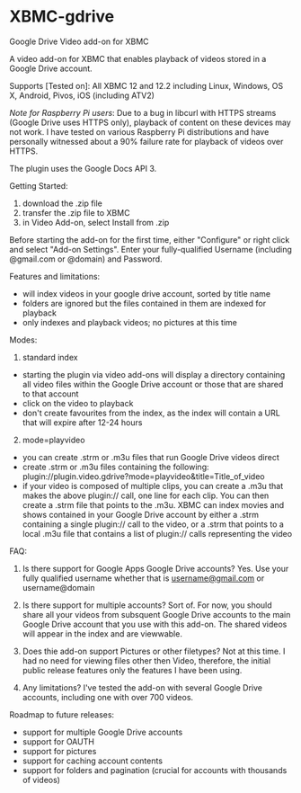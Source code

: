 XBMC-gdrive
===========

Google Drive Video add-on for XBMC

A video add-on for XBMC that enables playback of videos stored in a Google Drive account.

Supports [Tested on]:
All XBMC 12 and 12.2 including Linux, Windows, OS X, Android, Pivos, iOS (including ATV2)

*Note for Raspberry Pi users*: Due to a bug in libcurl with HTTPS streams (Google Drive uses HTTPS only), playback of content on these devices may not work.  I have tested on various Raspberry Pi distributions and have personally witnessed about a 90% failure rate for playback of videos over HTTPS.

The plugin uses the Google Docs API 3.

Getting Started:
1) download the .zip file
2) transfer the .zip file to XBMC
3) in Video Add-on, select Install from .zip

Before starting the add-on for the first time, either "Configure" or right click and select "Add-on Settings".  Enter your fully-qualified Username (including @gmail.com or @domain) and Password.

Features and limitations:
- will index videos in your google drive account, sorted by title name
- folders are ignored but the files contained in them are indexed for playback
- only indexes and playback videos; no pictures at this time

Modes:
1) standard index
- starting the plugin via video add-ons will display a directory containing all video files within the Google Drive account or those that are shared to that account
- click on the video to playback
- don't create favourites from the index, as the index will contain a URL that will expire after 12-24 hours
2) mode=playvideo
- you can create .strm or .m3u files that run Google Drive videos direct
- create .strm or .m3u files containing the following: plugin://plugin.video.gdrive?mode=playvideo&amp;title=Title_of_video
- if your video is composed of multiple clips, you can create a .m3u that makes the above plugin:// call, one line for each clip.  You can then create a .strm file that points to the .m3u.  XBMC can index movies and shows contained in your Google Drive account by either a .strm containing a single plugin:// call to the video, or a .strm that points to a local .m3u file that contains a list of plugin:// calls representing the video

FAQ:

1) Is there support for Google Apps Google Drive accounts?
Yes.  Use your fully qualified username whether that is username@gmail.com or username@domain

2) Is there support for multiple accounts?
Sort of.  For now, you should share all your videos from subsquent Google Drive accounts to the main Google Drive account that you use with this add-on.  The shared videos will appear in the index and are viewwable.

3) Does thie add-on support Pictures or other filetypes?
Not at this time.  I had no need for viewing files other then Video, therefore, the initial public release features only the features I have been using.

4) Any limitations?
I've tested the add-on with several Google Drive accounts, including one with over 700 videos.


Roadmap to future releases:
- support for multiple Google Drive accounts
- support for OAUTH
- support for pictures
- support for caching account contents
- support for folders and pagination (crucial for accounts with thousands of videos)
